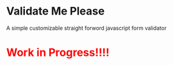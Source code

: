 <h1>Validate Me Please</h1>

<p>A simple customizable straight forword javascript form validator</p>

<h1 style="color:red;">Work in Progress!!!!</h1>

